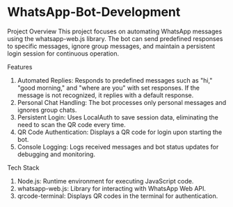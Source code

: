 # WhatsApp-Bot-Development
Project Overview
This project focuses on automating WhatsApp messages using the whatsapp-web.js library. The bot can send predefined responses to specific messages, ignore group messages, and maintain a persistent login session for continuous operation.

Features
1. Automated Replies: Responds to predefined messages such as "hi," "good morning," and "where are you" with set responses. If the message is not recognized, it replies with a default response.
2. Personal Chat Handling: The bot processes only personal messages and ignores group chats.
3. Persistent Login: Uses LocalAuth to save session data, eliminating the need to scan the QR code every time.
4. QR Code Authentication: Displays a QR code for login upon starting the bot.
5. Console Logging: Logs received messages and bot status updates for debugging and monitoring.

Tech Stack
1. Node.js: Runtime environment for executing JavaScript code.
2. whatsapp-web.js: Library for interacting with WhatsApp Web API.
3. qrcode-terminal: Displays QR codes in the terminal for authentication.
